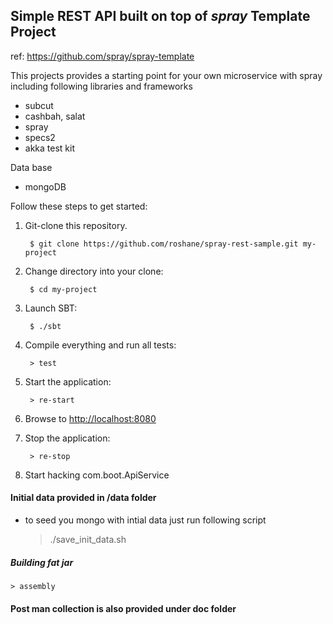 ## Simple REST API built on top of _spray_ Template Project
ref: https://github.com/spray/spray-template

This projects provides a starting point for your own microservice with spray  including following libraries and frameworks

 * subcut
 * cashbah, salat
 * spray
 * specs2
 * akka test kit

Data base

* mongoDB


Follow these steps to get started:

1. Git-clone this repository.

        $ git clone https://github.com/roshane/spray-rest-sample.git my-project

2. Change directory into your clone:

        $ cd my-project

3. Launch SBT:

        $ ./sbt

4. Compile everything and run all tests:

        > test

5. Start the application:

        > re-start

6. Browse to [http://localhost:8080](http://localhost:8080/)

7. Stop the application:

        > re-stop

8. Start hacking com.boot.ApiService

#### Initial data provided in /data folder

* to seed you mongo with intial data just run following script

    > ./save_init_data.sh


##### Building fat jar

    > assembly

#### Post man collection is also provided under doc folder

